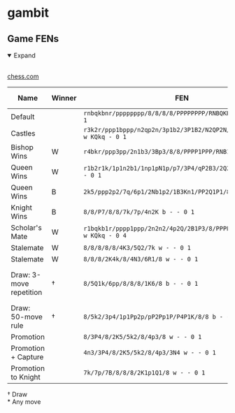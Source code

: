 # gambit

## Game FENs

<details open>
<summary>Expand</summary>
<br>

[chess.com](https://www.chess.com/analysis?tab=analysis)

| Name | Winner | FEN | Next Move(s) |
| --- | --- | --- | --- |
| Default |  | `rnbqkbnr/pppppppp/8/8/8/8/PPPPPPPP/RNBQKBNR w KQkq - 0 1` |  |
| Castles |  | `r3k2r/ppp1bppp/n2qp2n/3p1b2/3P1B2/N2QP2N/PPP1BPPP/R3K2R w KQkq - 0 1` | `O-O(-O)` |
| Bishop Wins | W | `r4bkr/ppp3pp/2n1b3/3Bp3/8/8/PPPP1PPP/RNB1K2R w KQ - 0 1` | `Bxe6#` |
| Queen Wins | W | `r1b2r1k/1p1n2b1/1np1pN1p/p7/3P4/qP2B3/2Q2PPP/2RR2K1 w - - 0 1` | `Qh7#` |
| Queen Wins | B | `2k5/ppp2p2/7q/6p1/2Nb1p2/1B3Kn1/PP2Q1P1/8 b - - 0 1` | `qh5#` |
| Knight Wins | B | `8/8/P7/8/8/7k/7p/4n2K b - - 0 1` | `nd3`, `a7`, `nf2#` |
| Scholar's Mate | W | `r1bqkb1r/pppp1ppp/2n2n2/4p2Q/2B1P3/8/PPPP1PPP/RNB1K1NR w KQkq - 0 4` | `Qxf7#` |
| Stalemate | W | `8/8/8/8/8/4K3/5Q2/7k w - - 0 1` | `K*` |
| Stalemate | W | `8/8/8/2K4k/8/4N3/6R1/8 w - - 0 1` | `Nf5` |
| Draw: 3-move repetition | † | `8/5Q1k/6pp/8/8/8/1K6/8 b - - 0 1` | `kh8`, `Qf8`, `kh7`, `Qf7`, `kh8`, `Qf8`, `kh7`, `Qf7` |
| Draw: 50-move rule | † | `8/5k2/3p4/1p1Pp2p/pP2Pp1P/P4P1K/8/8 b - - 99 50` | `k*` |
| Promotion |  | `8/3P4/8/2K5/5k2/8/4p3/8 w - - 0 1` | `d8=Q` |
| Promotion + Capture |  | `4n3/3P4/8/2K5/5k2/8/4p3/3N4 w - - 0 1` | `dxe8=Q` |
| Promotion to Knight |  | `7k/7p/7B/8/8/8/2K1p1Q1/8 w - - 0 1` | `*`, `e2e1n` |

† Draw
<br>
\* Any move
</details>

